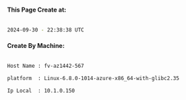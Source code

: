 
   
#### This Page Create at:

```bash

2024-09-30 - 22:38:38 UTC

```

#### Create By Machine:

```bash

Host Name : fv-az1442-567

platform  : Linux-6.8.0-1014-azure-x86_64-with-glibc2.35

Ip Local  : 10.1.0.150

```

